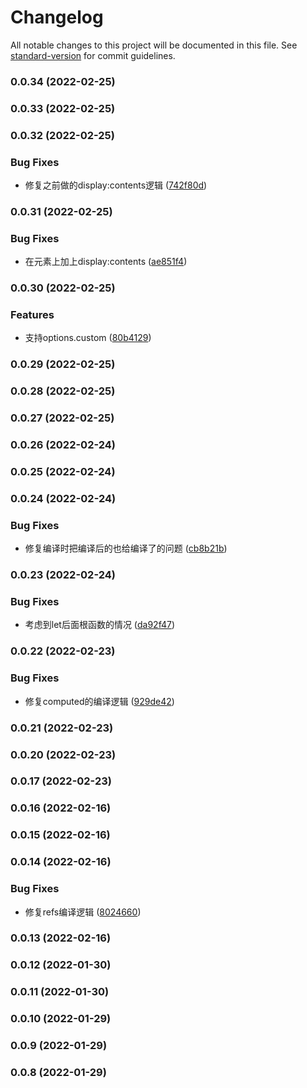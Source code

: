 # Changelog

All notable changes to this project will be documented in this file. See [standard-version](https://github.com/conventional-changelog/standard-version) for commit guidelines.

### 0.0.34 (2022-02-25)

### 0.0.33 (2022-02-25)

### 0.0.32 (2022-02-25)


### Bug Fixes

* 修复之前做的display:contents逻辑 ([742f80d](https://github.com/tencent-cdc/sfcjs/commit/742f80d37ec318905a34612ebedfd748fbb4b7c6))

### 0.0.31 (2022-02-25)


### Bug Fixes

* 在元素上加上display:contents ([ae851f4](https://github.com/tencent-cdc/sfcjs/commit/ae851f43bf12d88370f8800814a2ce778f126242))

### 0.0.30 (2022-02-25)


### Features

* 支持options.custom ([80b4129](https://github.com/tencent-cdc/sfcjs/commit/80b4129134dcf31fd44bea6eff9dde2f46996f6a))

### 0.0.29 (2022-02-25)

### 0.0.28 (2022-02-25)

### 0.0.27 (2022-02-25)

### 0.0.26 (2022-02-24)

### 0.0.25 (2022-02-24)

### 0.0.24 (2022-02-24)


### Bug Fixes

* 修复编译时把编译后的也给编译了的问题 ([cb8b21b](https://github.com/tencent-cdc/sfcjs/commit/cb8b21bf6ddddc87d2eb5bfbb2073b1cfe6038e1))

### 0.0.23 (2022-02-24)


### Bug Fixes

* 考虑到let后面根函数的情况 ([da92f47](https://github.com/tencent-cdc/sfcjs/commit/da92f47b2e7fa570f3d0aaa620bc3aa3cb467f70))

### 0.0.22 (2022-02-23)


### Bug Fixes

* 修复computed的编译逻辑 ([929de42](https://github.com/tencent-cdc/sfcjs/commit/929de42202d923c302520fc4e8079ac84a7b9bad))

### 0.0.21 (2022-02-23)

### 0.0.20 (2022-02-23)

### 0.0.17 (2022-02-23)

### 0.0.16 (2022-02-16)

### 0.0.15 (2022-02-16)

### 0.0.14 (2022-02-16)


### Bug Fixes

* 修复refs编译逻辑 ([8024660](https://github.com/tencent-cdc/sfcjs/commit/80246607542de270f2d665741ec991424f3a9230))

### 0.0.13 (2022-02-16)

### 0.0.12 (2022-01-30)

### 0.0.11 (2022-01-30)

### 0.0.10 (2022-01-29)

### 0.0.9 (2022-01-29)

### 0.0.8 (2022-01-29)

